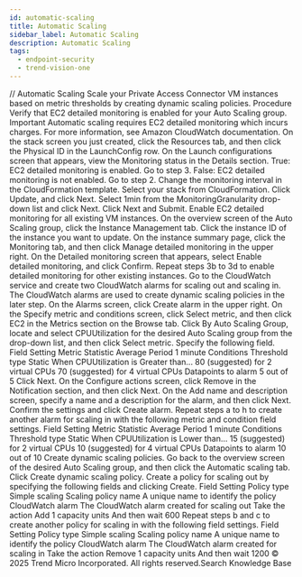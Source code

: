 ```yaml
---
id: automatic-scaling
title: Automatic Scaling
sidebar_label: Automatic Scaling
description: Automatic Scaling
tags:
  - endpoint-security
  - trend-vision-one
---
```


/*<![CDATA[*/ $('#title').html($('meta[name=map-description]').attr('content')); /*]]>*/ Automatic Scaling Scale your Private Access Connector VM instances based on metric thresholds by creating dynamic scaling policies. Procedure Verify that EC2 detailed monitoring is enabled for your Auto Scaling group. Important Automatic scaling requires EC2 detailed monitoring which incurs charges. For more information, see Amazon CloudWatch documentation. On the stack screen you just created, click the Resources tab, and then click the Physical ID in the LaunchConfig row. On the Launch configurations screen that appears, view the Monitoring status in the Details section. True: EC2 detailed monitoring is enabled. Go to step 3. False: EC2 detailed monitoring is not enabled. Go to step 2. Change the monitoring interval in the CloudFormation template. Select your stack from CloudFormation. Click Update, and click Next. Select 1min from the MonitoringGranularity drop-down list and click Next. Click Next and Submit. Enable EC2 detailed monitoring for all existing VM instances. On the overview screen of the Auto Scaling group, click the Instance Management tab. Click the instance ID of the instance you want to update. On the instance summary page, click the Monitoring tab, and then click Manage detailed monitoring in the upper right. On the Detailed monitoring screen that appears, select Enable detailed monitoring, and click Confirm. Repeat steps 3b to 3d to enable detailed monitoring for other existing instances. Go to the CloudWatch service and create two CloudWatch alarms for scaling out and scaling in. The CloudWatch alarms are used to create dynamic scaling policies in the later step. On the Alarms screen, click Create alarm in the upper right. On the Specify metric and conditions screen, click Select metric, and then click EC2 in the Metrics section on the Browse tab. Click By Auto Scaling Group, locate and select CPUUtilization for the desired Auto Scaling group from the drop-down list, and then click Select metric. Specify the following field. Field Setting Metric Statistic Average Period 1 minute Conditions Threshold type Static When CPUUtilization is Greater than... 80 (suggested) for 2 virtual CPUs 70 (suggested) for 4 virtual CPUs Datapoints to alarm 5 out of 5 Click Next. On the Configure actions screen, click Remove in the Notification section, and then click Next. On the Add name and description screen, specify a name and a description for the alarm, and then click Next. Confirm the settings and click Create alarm. Repeat steps a to h to create another alarm for scaling in with the following metric and condition field settings. Field Setting Metric Statistic Average Period 1 minute Conditions Threshold type Static When CPUUtilization is Lower than... 15 (suggested) for 2 virtual CPUs 10 (suggested) for 4 virtual CPUs Datapoints to alarm 10 out of 10 Create dynamic scaling policies. Go back to the overview screen of the desired Auto Scaling group, and then click the Automatic scaling tab. Click Create dynamic scaling policy. Create a policy for scaling out by specifying the following fields and clicking Create. Field Setting Policy type Simple scaling Scaling policy name A unique name to identify the policy CloudWatch alarm The CloudWatch alarm created for scaling out Take the action Add 1 capacity units And then wait 600 Repeat steps b and c to create another policy for scaling in with the following field settings. Field Setting Policy type Simple scaling Scaling policy name A unique name to identify the policy CloudWatch alarm The CloudWatch alarm created for scaling in Take the action Remove 1 capacity units And then wait 1200 © 2025 Trend Micro Incorporated. All rights reserved.Search Knowledge Base